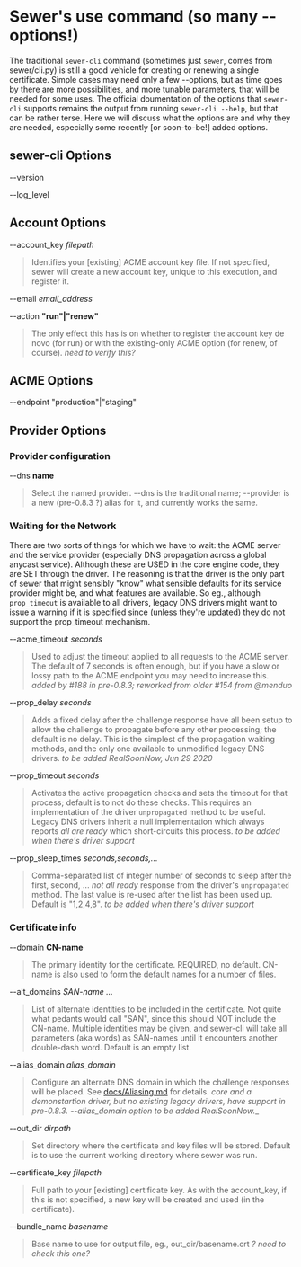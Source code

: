 # Sewer's use command (so many --options!)

The traditional `sewer-cli` command (sometimes just `sewer`, comes from
sewer/cli.py) is still a good vehicle for creating or renewing a single
certificate.  Simple cases may need only a few --options, but as time goes
by there are more possibilities, and more tunable parameters, that will be
needed for some uses.  The official doumentation of the options that
`sewer-cli` supports remains the output from running `sewer-cli --help`, but
that can be rather terse.  Here we will discuss what the options are and why
they are needed, especially some recently [or soon-to-be!] added options.

## sewer-cli Options

--version

--log_level

## Account Options

--account_key _filepath_
> Identifies your [existing] ACME account key file.  If not specified, sewer
will create a new account key, unique to this execution, and register it.

--email _email_address_

--action **"run"|"renew"**
> The only effect this has is on whether to register the account key de novo
(for run) or with the existing-only ACME option (for renew, of course). 
> _need to verify this?_

## ACME Options

--endpoint "production"|"staging"

## Provider Options

### Provider configuration

--dns **name**
> Select the named provider.  --dns is the traditional name; --provider is a
new (pre-0.8.3 ?) alias for it, and currently works the same.

### Waiting for the Network

There are two sorts of things for which we have to wait: the ACME server
and the service provider (especially DNS propagation across a global anycast
service).  Although these are USED in the core engine code, they are SET
through the driver.  The reasoning is that the driver is the only part of
sewer that might sensibly "know" what sensible defaults for its service
provider might be, and what features are available.  So eg., although
`prop_timeout` is available to all drivers, legacy DNS drivers might want to
issue a warning if it is specified since (unless they're updated) they do
not support the prop_timeout mechanism.

--acme_timeout _seconds_
> Used to adjust the timeout applied to all requests to the ACME server. 
The default of 7 seconds is often enough, but if you have a slow or lossy
path to the ACME endpoint you may need to increase this.  _added by #188 in
pre-0.8.3; reworked from older #154 from @menduo_

--prop_delay _seconds_
> Adds a fixed delay after the challenge response have all been setup to
allow the challenge to propagate before any other processing; the default is
no delay.  This is the simplest of the propagation waiting methods, and the
only one available to unmodified legacy DNS drivers.  _to be added
RealSoonNow, Jun 29 2020_

--prop_timeout _seconds_
> Activates the active propagation checks and sets the timeout for that
process; default is to not do these checks.  This requires an implementation
of the driver `unpropagated` method to be useful.  Legacy DNS drivers
inherit a null implementation which always reports _all are ready_ which
short-circuits this process.  _to be added when there's driver support_

--prop_sleep_times _seconds,seconds,..._
> Comma-separated list of integer number of seconds to sleep after the
first, second, ...  _not all ready_ response from the driver's
`unpropagated` method.  The last value is re-used after the list has been
used up.  Default is "1,2,4,8".  _to be added when there's driver support_


### Certificate info

--domain **CN-name**
> The primary identity for the certificate.  REQUIRED, no default.  CN-name
is also used to form the default names for a number of files.

--alt_domains _SAN-name ..._
> List of alternate identities to be included in the certificate.  Not quite
what pedants would call "SAN", since this should NOT include the CN-name. 
Multiple identities may be given, and sewer-cli will take all parameters
(aka words) as SAN-names until it encounters another double-dash word. 
Default is an empty list.

--alias_domain _alias_domain_
> Configure an alternate DNS domain in which the challenge responses will be
placed.  See [docs/Aliasing.md](Aliasing) for details.  _core and a
demonstartion driver, but no existing legacy drivers, have support in
pre-0.8.3.  --alias_domain option to be added RealSoonNow.__

--out_dir _dirpath_
> Set directory where the certificate and key files will be stored.  Default
is to use the current working directory where sewer was run.

--certificate_key _filepath_
> Full path to your [existing] certificate key.  As with the account_key, if
this is not specified, a new key will be created and used (in the
certificate).

--bundle_name _basename_
> Base name to use for output file, eg., out_dir/basename.crt _? need to
check this one?_

